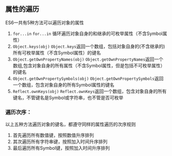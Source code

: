 ## 属性的遍历
ES6一共有5种方法可以遍历对象的属性
1. `for...in`
   `for...in` 循环遍历对象自身的和继承的可枚举属性（不含Symbol属性）
2. `Object.keys(obj)`
    `Object.keys`返回一个数组，包括对象自身的(不含继承的)所有可枚举属性（不含Symbol属性）的键名
3. `Object.getOwnPropertyNames(obj)`
   `Object.getOwnPropertyNames`返回一个数组,包含对象自身的所有属性（不含Symbol属性，但是包括不可枚举属性）的键名
4. `Object.getOwnPropertySymbols(obj)`
   `Object.getOwnPropertySymbols`返回一个数组，包含对象自身的所有Symbol属性的键名
5. `Reflect.ownKeys(obj)`
   `Reflect.ownKeys`返回一个数组，包含对象自身的所有键名，不管键名是Symbol或字符串，也不管是否可枚举

### 遍历次序：
以上五种方法遍历对象的键名，都遵守同样的属性遍历的次序规则
1. 首先遍历所有数值键，按照数值升序排列
2. 其次遍历所有字符串键，按照加入时间升序排列
3. 最后遍历所有Symbol键，按照加入时间升序排列